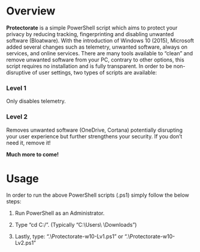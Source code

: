 # Overview

**Protectorate** is a simple PowerShell
script which aims to protect your privacy by reducing tracking, fingerprinting and
disabling unwanted software (Bloatware). With the introduction of Windows 10 (2015),
Microsoft added several changes such as telemetry, unwanted software, always on
services, and online services. There are many tools available to “clean” and
remove unwanted software from your PC, contrary to other options, this script requires
no installation and is fully transparent. In order to be non-disruptive of user
settings, two types of scripts are available:

### Level 1
Only disables telemetry.

### Level 2
Removes unwanted software (OneDrive, Cortana) potentially disrupting
your user experience but further strengthens your security. If you don’t need
it, remove it!


**Much more to come!**


# Usage

In order to run the above PowerShell scripts (.ps1) simply
follow the below steps:

1. Run PowerShell as an Administrator.

2. Type “cd C:/<path of the file>”.
(Typically “C:\Users\ <Your User>\Downloads”)

3. Lastly, type: “.\Protectorate-w10-Lv1.ps1”
or “.\Protectorate-w10-Lv2.ps1”



